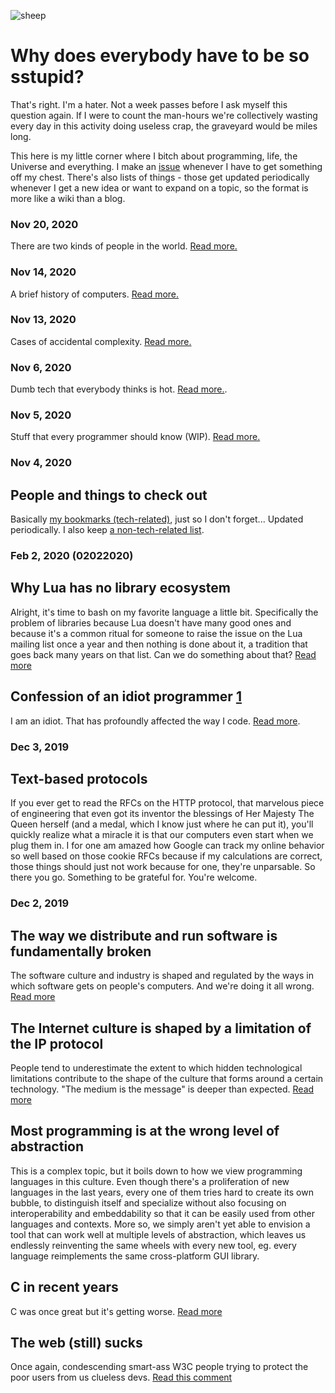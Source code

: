 ![sheep](https://raw.githubusercontent.com/capr/blog/master/sheep.jpg)

# Why does everybody have to be so sstupid?

That's right. I'm a hater. Not a week passes before I ask myself this question again.
If I were to count the man-hours we're collectively wasting every day in this activity 
doing useless crap, the graveyard would be miles long.

This here is my little corner where I bitch about programming, life, the Universe and everything.
I make an [issue](https://github.com/capr/sketchbook/issues) whenever I have to get something off my chest.
There's also lists of things - those get updated periodically whenever I get a new idea 
or want to expand on a topic, so the format is more like a wiki than a blog.

### Nov 20, 2020

There are two kinds of people in the world. [Read more.](https://github.com/capr/blog/issues/14)

### Nov 14, 2020

A brief history of computers. [Read more.](https://github.com/capr/blog/issues/13)

### Nov 13, 2020

Cases of accidental complexity. [Read more.](https://github.com/capr/blog/issues/12)

### Nov 6, 2020

Dumb tech that everybody thinks is hot. [Read more.](https://github.com/capr/blog/issues/9).

### Nov 5, 2020

Stuff that every programmer should know (WIP). [Read more.](https://github.com/capr/blog/issues/10)

### Nov 4, 2020

## People and things to check out

Basically [my bookmarks (tech-related)](https://github.com/capr/blog/issues/7), just so I don't forget... Updated periodically. 
I also keep [a non-tech-related list](https://github.com/capr/blog/issues/8). 

### Feb 2, 2020 (02022020) 

## Why Lua has no library ecosystem

Alright, it's time to bash on my favorite language a little bit. Specifically the problem of libraries because Lua doesn't have many good ones and because it's a common ritual for someone to raise the issue on the Lua mailing list once a year and then nothing is done about it, a tradition that goes back many years on that list. Can we do something about that? [Read more](https://github.com/capr/blog/issues/1)

## Confession of an idiot programmer [1](https://wiki.c2.com/?IdiotProgrammer)

I am an idiot. That has profoundly affected the way I code. [Read more](https://github.com/capr/blog/issues/4).
 
### Dec 3, 2019

## Text-based protocols

If you ever get to read the RFCs on the HTTP protocol, that marvelous piece of engineering that even got its inventor the blessings of Her Majesty The Queen herself (and a medal, which I know just where he can put it), you'll quickly realize what a miracle it is that our computers even start when we plug them in. I for one am amazed how Google can track my online behavior so well based on those cookie RFCs because if my calculations are correct, those things should just not work because for one, they're unparsable. So there you go. Something to be grateful for. You're welcome.

### Dec 2, 2019

## The way we distribute and run software is fundamentally broken

The software culture and industry is shaped and regulated by the ways in which software gets on people's computers. And we're doing it all wrong. [Read more](https://github.com/capr/blog/issues/5)

## The Internet culture is shaped by a limitation of the IP protocol

People tend to underestimate the extent to which hidden technological limitations contribute to the shape of the culture that forms around a certain technology. "The medium is the message" is deeper than expected. [Read more](https://github.com/capr/blog/issues/6)

## Most programming is at the wrong level of abstraction

This is a complex topic, but it boils down to how we view programming languages in this culture. Even though there's a proliferation of new languages in the last years, every one of them tries hard to create its own bubble, to distinguish itself and specialize without also focusing on interoperability and embeddability so that it can be easily used from other languages and contexts. More so, we simply aren't yet able to envision a tool that can work well at multiple levels of abstraction, which leaves us endlessly reinventing the same wheels with every new tool, eg. every language reimplements the same cross-platform GUI library.

## C in recent years

C was once great but it's getting worse. [Read more](https://github.com/capr/blog/issues/2)

## The web (still) sucks

Once again, condescending smart-ass W3C people trying to protect the poor users from us clueless devs. [Read this comment](https://github.com/whatwg/xhr/issues/20#issuecomment-408677857)
